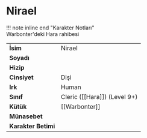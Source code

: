 # Nirael   
  
!!! note inline end "Karakter Notları"  
	Warbonter'deki Hara rahibesi     
  
|  |  |  
|---|---|  
| **İsim** | Nirael |  
| **Soyadı** |  |  
| **Hizip** |  |  
| **Cinsiyet** | Dişi |  
| **Irk** | Human |  
| **Sınıf** | Cleric ([[Hara]]) (Level 9+) |  
| **Kütük** | [[Warbonter]] |  
| **Münasebet** |  |  
| **Karakter Betimi** |  |  
  
  
